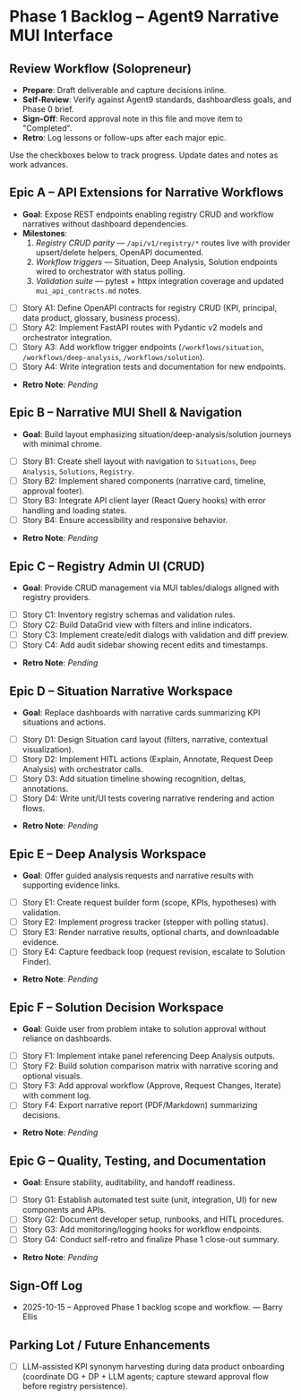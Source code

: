 # Phase 1 Backlog – Agent9 Narrative MUI Interface

## Review Workflow (Solopreneur)
- **Prepare**: Draft deliverable and capture decisions inline.
- **Self-Review**: Verify against Agent9 standards, dashboardless goals, and Phase 0 brief.
- **Sign-Off**: Record approval note in this file and move item to "Completed".
- **Retro**: Log lessons or follow-ups after each major epic.

Use the checkboxes below to track progress. Update dates and notes as work advances.

## Epic A – API Extensions for Narrative Workflows
- **Goal**: Expose REST endpoints enabling registry CRUD and workflow narratives without dashboard dependencies.
- **Milestones**:
  1. *Registry CRUD parity* — `/api/v1/registry/*` routes live with provider upsert/delete helpers, OpenAPI documented.
  2. *Workflow triggers* — Situation, Deep Analysis, Solution endpoints wired to orchestrator with status polling.
  3. *Validation suite* — pytest + httpx integration coverage and updated `mui_api_contracts.md` notes.
- [ ] Story A1: Define OpenAPI contracts for registry CRUD (KPI, principal, data product, glossary, business process).
- [ ] Story A2: Implement FastAPI routes with Pydantic v2 models and orchestrator integration.
- [ ] Story A3: Add workflow trigger endpoints (`/workflows/situation`, `/workflows/deep-analysis`, `/workflows/solution`).
- [ ] Story A4: Write integration tests and documentation for new endpoints.
- **Retro Note**: _Pending_

## Epic B – Narrative MUI Shell & Navigation
- **Goal**: Build layout emphasizing situation/deep-analysis/solution journeys with minimal chrome.
- [ ] Story B1: Create shell layout with navigation to `Situations`, `Deep Analysis`, `Solutions`, `Registry`.
- [ ] Story B2: Implement shared components (narrative card, timeline, approval footer).
- [ ] Story B3: Integrate API client layer (React Query hooks) with error handling and loading states.
- [ ] Story B4: Ensure accessibility and responsive behavior.
- **Retro Note**: _Pending_

## Epic C – Registry Admin UI (CRUD)
- **Goal**: Provide CRUD management via MUI tables/dialogs aligned with registry providers.
- [ ] Story C1: Inventory registry schemas and validation rules.
- [ ] Story C2: Build DataGrid view with filters and inline indicators.
- [ ] Story C3: Implement create/edit dialogs with validation and diff preview.
- [ ] Story C4: Add audit sidebar showing recent edits and timestamps.
- **Retro Note**: _Pending_

## Epic D – Situation Narrative Workspace
- **Goal**: Replace dashboards with narrative cards summarizing KPI situations and actions.
- [ ] Story D1: Design Situation card layout (filters, narrative, contextual visualization).
- [ ] Story D2: Implement HITL actions (Explain, Annotate, Request Deep Analysis) with orchestrator calls.
- [ ] Story D3: Add situation timeline showing recognition, deltas, annotations.
- [ ] Story D4: Write unit/UI tests covering narrative rendering and action flows.
- **Retro Note**: _Pending_

## Epic E – Deep Analysis Workspace
- **Goal**: Offer guided analysis requests and narrative results with supporting evidence links.
- [ ] Story E1: Create request builder form (scope, KPIs, hypotheses) with validation.
- [ ] Story E2: Implement progress tracker (stepper with polling status).
- [ ] Story E3: Render narrative results, optional charts, and downloadable evidence.
- [ ] Story E4: Capture feedback loop (request revision, escalate to Solution Finder).
- **Retro Note**: _Pending_

## Epic F – Solution Decision Workspace
- **Goal**: Guide user from problem intake to solution approval without reliance on dashboards.
- [ ] Story F1: Implement intake panel referencing Deep Analysis outputs.
- [ ] Story F2: Build solution comparison matrix with narrative scoring and optional visuals.
- [ ] Story F3: Add approval workflow (Approve, Request Changes, Iterate) with comment log.
- [ ] Story F4: Export narrative report (PDF/Markdown) summarizing decisions.
- **Retro Note**: _Pending_

## Epic G – Quality, Testing, and Documentation
- **Goal**: Ensure stability, auditability, and handoff readiness.
- [ ] Story G1: Establish automated test suite (unit, integration, UI) for new components and APIs.
- [ ] Story G2: Document developer setup, runbooks, and HITL procedures.
- [ ] Story G3: Add monitoring/logging hooks for workflow endpoints.
- [ ] Story G4: Conduct self-retro and finalize Phase 1 close-out summary.
- **Retro Note**: _Pending_

## Sign-Off Log
- 2025-10-15 – Approved Phase 1 backlog scope and workflow. — Barry Ellis

## Parking Lot / Future Enhancements
- [ ] LLM-assisted KPI synonym harvesting during data product onboarding (coordinate DG + DP + LLM agents; capture steward approval flow before registry persistence).
